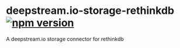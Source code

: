 # deepstream.io-storage-rethinkdb [![npm version](https://badge.fury.io/js/deepstream.io-storage-rethinkdb.svg)](http://badge.fury.io/js/deepstream.io-storage-rethinkdb)

A deepstream.io storage connector for rethinkdb
